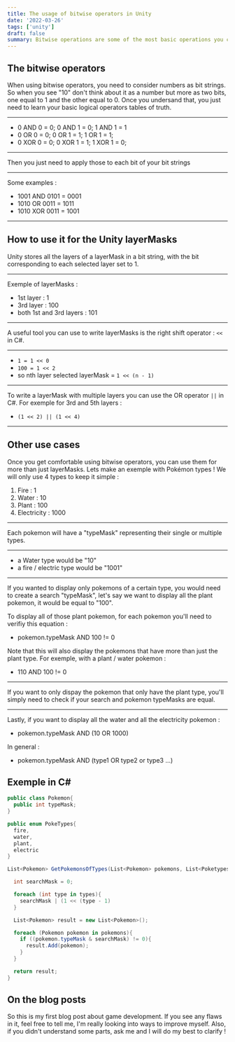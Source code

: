 ```yaml
---
title: The usage of bitwise operators in Unity
date: '2022-03-26'
tags: ['unity']
draft: false
summary: Bitwise operations are some of the most basic operations you can give to a processor. They can be very useful in unity to manipulate layerMasks.
---
```


## The bitwise operators

When using bitwise operators, you need to consider numbers as bit strings. So when you see "10" don't think about it as a number but more as two bits, one equal to 1 and the other equal to 0. Once you undersand that, you just need to learn your basic logical operators tables of truth.

---

- 0 AND 0 = 0; 0 AND 1 = 0; 1 AND 1 = 1
- 0 OR 0 = 0; 0 OR 1 = 1; 1 OR 1 = 1;
- 0 XOR 0 = 0; 0 XOR 1 = 1; 1 XOR 1 = 0;

---

Then you just need to apply those to each bit of your bit strings

---

Some examples :

- 1001 AND 0101 = 0001
- 1010 OR 0011 = 1011
- 1010 XOR 0011 = 1001

---

## How to use it for the Unity layerMasks

Unity stores all the layers of a layerMask in a bit string, with the bit corresponding to each selected layer set to 1.

---

Exemple of layerMasks :

- 1st layer : 1
- 3rd layer : 100
- both 1st and 3rd layers : 101

---

A useful tool you can use to write layerMasks is the right shift operator : `<<` in C#.

---

- `1 = 1 << 0`
- `100 = 1 << 2`
- so nth layer selected layerMask = `1 << (n - 1)`

---

To write a layerMask with multiple layers you can use the OR operator `||` in C#. For exemple for 3rd and 5th layers :

- `(1 << 2) || (1 << 4)`

---

## Other use cases

Once you get comfortable using bitwise operators, you can use them for more than just layerMasks. Lets make an exemple with Pokémon types ! We will only use 4 types to keep it simple :

1.  Fire : 1
2.  Water : 10
3.  Plant : 100
4.  Electricity : 1000

---

Each pokemon will have a "typeMask" representing their single or multiple types.

---

- a Water type would be "10"
- a fire / electric type would be "1001"

---

If you wanted to display only pokemons of a certain type, you would need to create a search "typeMask", let's say we want to display all the plant pokemon, it would be equal to "100".

To display all of those plant pokemon, for each pokemon you'll need to verifiy this equation :

- pokemon.typeMask AND 100 != 0

Note that this will also display the pokemons that have more than just the plant type. For exemple, with a plant / water pokemon :

- 110 AND 100 != 0

---

If you want to only dispay the pokemon that only have the plant type, you'll simply need to check if your search and pokemon typeMasks are equal.

---

Lastly, if you want to display all the water and all the electricity pokemon :

- pokemon.typeMask AND (10 OR 1000)

In general :

- pokemon.typeMask AND (type1 OR type2 or type3 ...)

## Exemple in C#

```cs
public class Pokemon{
  public int typeMask;
}

public enum PokeTypes{
  fire,
  water,
  plant,
  electric
}

List<Pokemon> GetPokemonsOfTypes(List<Pokemon> pokemons, List<Poketypes> types){

  int searchMask = 0;

  foreach (int type in types){
    searchMask | (1 << (type - 1)
  }

  List<Pokemon> result = new List<Pokemon>();

  foreach (Pokemon pokemon in pokemons){
    if ((pokemon.typeMask & searchMask) != 0){
      result.Add(pokemon);
    }
  }

  return result;
}
```

## On the blog posts

So this is my first blog post about game development. If you see any flaws in it, feel free to tell me, I'm really looking into ways to improve myself. Also, if you didn't understand some parts, ask me and I will do my best to clarify !
